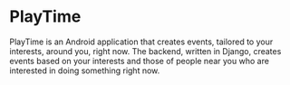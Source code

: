 # PlayTime
PlayTime is an Android application that creates events, tailored to your interests, around you, right now.
The backend, written in Django, creates events based on your interests and those of people near you who
are interested in doing something right now.
